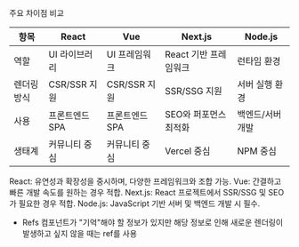 주요 차이점 비교

| 항목        | React          | Vue            | Next.js               | Node.js          |
| ----------- | -------------- | -------------- | --------------------- | ---------------- |
| 역할        | UI 라이브러리  | UI 프레임워크  | React 기반 프레임워크 | 런타임 환경      |
| 렌더링 방식 | CSR/SSR 지원   | CSR/SSR 지원   | SSR/SSG 지원          | 서버 실행 환경   |
| 사용        | 프론트엔드 SPA | 프론트엔드 SPA | SEO와 퍼포먼스 최적화 | 백엔드/서버 개발 |
| 생태계      | 커뮤니티 중심  | 커뮤니티 중심  | Vercel 중심           | NPM 중심         |

React: 유연성과 확장성을 중시하며, 다양한 프레임워크와 조합 가능.
Vue: 간결하고 빠른 개발 속도를 원하는 경우 적합.
Next.js: React 프로젝트에서 SSR/SSG 및 SEO가 필요한 경우 적합.
Node.js: JavaScript 기반 서버 및 백엔드 개발 시 필수.

- Refs
  컴포넌트가 "기억"해야 할 정보가 있지만 해당 정보로 인해 새로운 렌더링이 발생하고 싶지 않을 때는 ref를 사용
